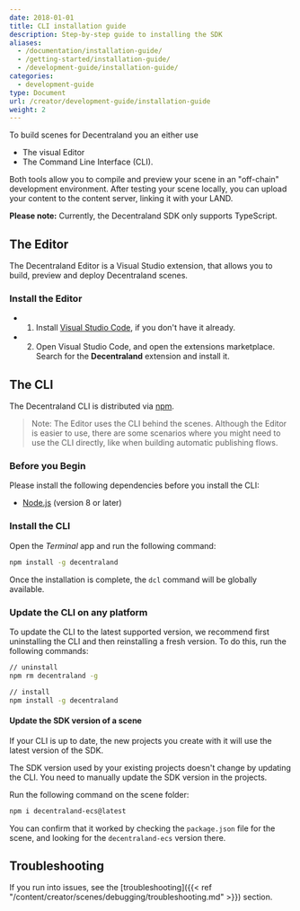 ```yaml
---
date: 2018-01-01
title: CLI installation guide
description: Step-by-step guide to installing the SDK
aliases:
  - /documentation/installation-guide/
  - /getting-started/installation-guide/
  - /development-guide/installation-guide/
categories:
  - development-guide
type: Document
url: /creator/development-guide/installation-guide
weight: 2
---
```



To build scenes for Decentraland you an either use 

- The visual Editor
- The Command Line Interface (CLI).

Both tools allow you to compile and preview your scene in an "off-chain" development environment. After testing your scene locally, you can upload your content to the content server, linking it with your LAND.

**Please note:** Currently, the Decentraland SDK only supports TypeScript.

## The Editor

The Decentraland Editor is a Visual Studio extension, that allows you to build, preview and deploy Decentraland scenes.

### Install the Editor

- 1) Install [Visual Studio Code](https://code.visualstudio.com/), if you don't have it already.

- 2) Open Visual Studio Code, and open the extensions marketplace. Search for the **Decentraland** extension and install it.


## The CLI

The Decentraland CLI is distributed via [npm](https://www.npmjs.com/get-npm?utm_source=house&utm_medium=homepage&utm_campaign=free%20orgs&utm_term=Install%20npm).

> Note: The Editor uses the CLI behind the scenes. Although the Editor is easier to use, there are some scenarios where you might need to use the CLI directly, like when building automatic publishing flows.

### Before you Begin

Please install the following dependencies before you install the CLI:

- [Node.js](https://nodejs.org) (version 8 or later)

### Install the CLI

Open the _Terminal_ app and run the following command:

```bash
npm install -g decentraland
```

Once the installation is complete, the `dcl` command will be globally available.

### Update the CLI on any platform

To update the CLI to the latest supported version, we recommend first uninstalling the CLI and then reinstalling a fresh version. To do this, run the following commands:

```bash
// uninstall
npm rm decentraland -g

// install
npm install -g decentraland
```

#### Update the SDK version of a scene

If your CLI is up to date, the new projects you create with it will use the latest version of the SDK.

The SDK version used by your existing projects doesn't change by updating the CLI. You need to manually update the SDK version in the projects.

Run the following command on the scene folder:

```bash
npm i decentraland-ecs@latest
```

You can confirm that it worked by checking the `package.json` file for the scene, and looking for the `decentraland-ecs` version there.

## Troubleshooting

If you run into issues, see the [troubleshooting]({{< ref "/content/creator/scenes/debugging/troubleshooting.md" >}}) section.



<!--


#### Optional: Install Git

Mac OS and linux-based machines should have git installed by default, these steps should only be relevant to Windows based machines.

1.  Download [git](https://git-scm.com/download/win) (you'll likely want the 64-bit Windows version)
2.  The installation process will prompt you to choose severla options, we recommend the following:
	1.  Install **git bash**
	2.  For default text editor, select **Use the Nano editor by default**
	3.  For path environment, select **Use Git from the Windows Command Prompt**
	4.  For SSH executable, select **Use OpenSSH**
	5.  For HTTPS transport backend, select **Use the OpenSSL library**
	6.  For line ending conversions, select **Checkout Windows-style, commit Unix-style line endings**
	7.  For the terminal emulator to use with Git Bash select **Use MinTTY**
	8.  On the final installation screen select the following options
		- **Enable file system caching**
		- **Enable Git Credential Manager**
		- **Enable symbolic links**

-->
